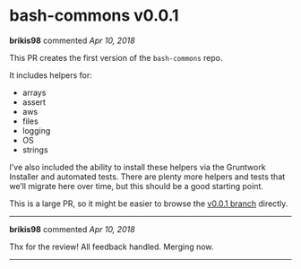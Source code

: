 # bash-commons v0.0.1

**brikis98** commented *Apr 10, 2018*

This PR creates the first version of the `bash-commons` repo.

It includes helpers for:

* arrays
* assert
* aws
* files
* logging
* OS
* strings

I’ve also included the ability to install these helpers via the Gruntwork Installer and automated tests. There are plenty more helpers and tests that we’ll migrate here over time, but this should be a good starting point.

This is a large PR, so it might be easier to browse the [v0.0.1 branch](https://github.com/gruntwork-io/bash-commons/tree/v0.0.1) directly.
<br />
***


**brikis98** commented *Apr 10, 2018*

Thx for the review! All feedback handled. Merging now.
***

